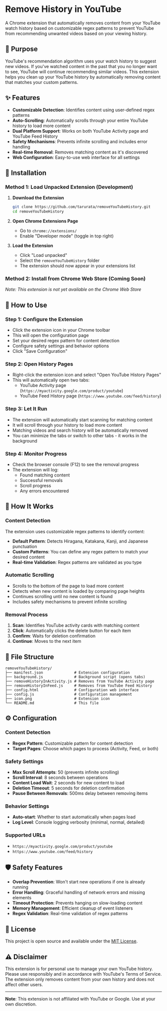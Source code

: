 # Remove History in YouTube

A Chrome extension that automatically removes content from your YouTube watch history based on customizable regex patterns to prevent YouTube from recommending unwanted videos based on your viewing history.

## 🎯 Purpose

YouTube's recommendation algorithm uses your watch history to suggest new videos. If you've watched content in the past that you no longer want to see, YouTube will continue recommending similar videos. This extension helps you clean up your YouTube history by automatically removing content that matches your custom patterns.

## ✨ Features

- **Customizable Detection**: Identifies content using user-defined regex patterns
- **Auto-Scrolling**: Automatically scrolls through your entire YouTube history to load more content
- **Dual Platform Support**: Works on both YouTube Activity page and YouTube Feed History
- **Safety Mechanisms**: Prevents infinite scrolling and includes error handling
- **Real-time Removal**: Removes matching content as it's discovered
- **Web Configuration**: Easy-to-use web interface for all settings

## 🚀 Installation

### Method 1: Load Unpacked Extension (Development)

1. **Download the Extension**
   ```bash
   git clone https://github.com/tarurata/removeYouTubeHistory.git
   cd removeYouTubeHistory
   ```

2. **Open Chrome Extensions Page**
   - Go to `chrome://extensions/`
   - Enable "Developer mode" (toggle in top right)

3. **Load the Extension**
   - Click "Load unpacked"
   - Select the `removeYouTubeHistory` folder
   - The extension should now appear in your extensions list

### Method 2: Install from Chrome Web Store (Coming Soon)

*Note: This extension is not yet available on the Chrome Web Store*

## 📖 How to Use

### Step 1: Configure the Extension
- Click the extension icon in your Chrome toolbar
- This will open the configuration page
- Set your desired regex pattern for content detection
- Configure safety settings and behavior options
- Click "Save Configuration"

### Step 2: Open History Pages
- Right-click the extension icon and select "Open YouTube History Pages"
- This will automatically open two tabs:
  - YouTube Activity page (`https://myactivity.google.com/product/youtube`)
  - YouTube Feed History page (`https://www.youtube.com/feed/history`)

### Step 3: Let It Run
- The extension will automatically start scanning for matching content
- It will scroll through your history to load more content
- Matching videos and search history will be automatically removed
- You can minimize the tabs or switch to other tabs - it works in the background

### Step 4: Monitor Progress
- Check the browser console (F12) to see the removal progress
- The extension will log:
  - Found matching content
  - Successful removals
  - Scroll progress
  - Any errors encountered

## 🔧 How It Works

### Content Detection
The extension uses customizable regex patterns to identify content:
- **Default Pattern**: Detects Hiragana, Katakana, Kanji, and Japanese punctuation
- **Custom Patterns**: You can define any regex pattern to match your desired content
- **Real-time Validation**: Regex patterns are validated as you type

### Automatic Scrolling
- Scrolls to the bottom of the page to load more content
- Detects when new content is loaded by comparing page heights
- Continues scrolling until no new content is found
- Includes safety mechanisms to prevent infinite scrolling

### Removal Process
1. **Scan**: Identifies YouTube activity cards with matching content
2. **Click**: Automatically clicks the delete button for each item
3. **Confirm**: Waits for deletion confirmation
4. **Continue**: Moves to the next item

## 📁 File Structure

```
removeYouTubeHistory/
├── manifest.json              # Extension configuration
├── background.js              # Background script (opens tabs)
├── removeHistoryInActivity.js # Removes from YouTube Activity page
├── removeHistoryInFeed.js     # Removes from YouTube Feed History
├── config.html                # Configuration web interface
├── config.js                  # Configuration management
├── icon.png                   # Extension icon
└── README.md                  # This file
```

## ⚙️ Configuration

### Content Detection
- **Regex Pattern**: Customizable pattern for content detection
- **Target Pages**: Choose which pages to process (Activity, Feed, or both)

### Safety Settings
- **Max Scroll Attempts**: 50 (prevents infinite scrolling)
- **Scroll Interval**: 8 seconds between operations
- **Content Load Wait**: 2 seconds for new content to load
- **Deletion Timeout**: 5 seconds for deletion confirmation
- **Pause Between Removals**: 500ms delay between removing items

### Behavior Settings
- **Auto-start**: Whether to start automatically when pages load
- **Log Level**: Console logging verbosity (minimal, normal, detailed)

### Supported URLs
- `https://myactivity.google.com/product/youtube`
- `https://www.youtube.com/feed/history`

## 🛡️ Safety Features

- **Overlap Prevention**: Won't start new operations if one is already running
- **Error Handling**: Graceful handling of network errors and missing elements
- **Timeout Protection**: Prevents hanging on slow-loading content
- **Memory Management**: Efficient cleanup of event listeners
- **Regex Validation**: Real-time validation of regex patterns

## 📄 License

This project is open source and available under the [MIT License](LICENSE).

## ⚠️ Disclaimer

This extension is for personal use to manage your own YouTube history. Please use responsibly and in accordance with YouTube's Terms of Service. The extension only removes content from your own history and does not affect other users.

---

**Note**: This extension is not affiliated with YouTube or Google. Use at your own discretion.